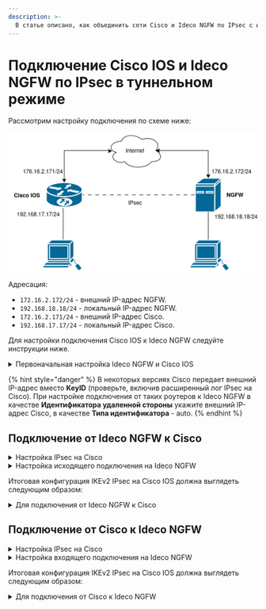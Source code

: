```yaml
---
description: >-
  В статье описано, как объединить сети Cisco и Ideco NGFW по IPsec с использованием PSK.
---
```


# Подключение Cisco IOS и Ideco NGFW по IPsec в туннельном режиме

Рассмотрим настройку подключения по схеме ниже:

![](/.gitbook/assets/connect-utm-to-cisco-via-ipsec1.png)

Адресация:

* `172.16.2.172/24` - внешний IP-адрес NGFW.
* `192.168.18.18/24` - локальный IP-адрес NGFW.
* `172.16.2.171/24` - внешний IP-адрес Cisco.
* `192.168.17.17/24` - локальный IP-адрес Cisco.

Для настройки подключения Cisco IOS к Ideco NGFW следуйте инструкции ниже.

<details>

<summary>Первоначальная настройка Ideco NGFW и Cisco IOS</summary>

## Настройка Ideco NGFW

Настройте на Ideco NGFW локальный и внешний интерфейсы. Инструкция по настройке - в [статье](/installation/initial-setup.md).

## Настройка Cisco IOS XE

Настроить Cisco можно, воспользовавшись нашими конфигурационными скриптами, сгенерированными по адресу [https://cisco.ideco.ru/](https://cisco.ideco.ru).

Для настройки Cisco через консоль выполните действия:

1\. Настройте локальный интерфейс:

```
enable
conf t
interface GigabitEthernet2
ip address <локальный IP Cisco> <маска подсети>
no shutdown
ip nat inside
exit
```

2\. Настройте внешний интерфейс:

```
interface GigabitEthernet1
ip address <внешний IP Cisco> <маска подсети>
no shutdown
ip nat outside
exit
```

3\. Проверьте наличие связи между внешними интерфейсами Ideco NGFW и Cisco. Для этого в консоли Cisco используйте команду `ping <внешний IP NGFW>`. Результат вывода команды - наличие ICMP-ответов.

4\. Создайте access-list с адресацией локальной сети:

```
ip access-list extended NAT
permit ip <локальная подсеть Cisco> <обратная маска подсети> any
exit
```

5\. Настройте NAT:

```
ip nat inside source list NAT interface GigabitEthernet1 overload
exit
```

6\. Сохраните настройки конфигурации:

```
write memory
```

7\. **После сохранения настроек проверьте, что из локальной сети Cisco присутствует доступ в интернет.**

Для этого перейдите на какой-нибудь сайт (например: [https://www.cisco.com/](https://www.cisco.com)) с устройства в локальной сети Cisco.

</details>

{% hint style="danger" %}
В некоторых версиях Cisco передает внешний IP-адрес вместо **KeyID** (проверьте, включив расширенный лог IPsec на Cisco). При настройке подключения от таких роутеров к Ideco NGFW в качестве **Идентификатора удаленной стороны** укажите внешний IP-адрес Cisco, в качестве **Типа идентификатора** - auto.
{% endhint %}

## Подключение от Ideco NGFW к Cisco

<details>

<summary>Настройка IPsec на Cisco</summary>

1\. Создайте proposal:

```
conf t
crypto ikev2 proposal ikev2proposal
encryption aes-cbc-256
integrity sha256
group 19
exit
```

2\. Создайте policy:

```
crypto ikev2 policy ikev2policy
match fvrf any
proposal ikev2proposal
exit
```

3\. Создайте peer:

```
crypto ikev2 keyring key
peer strongswan
address <внешний IP NGFW>
pre-shared-key local <psk>
pre-shared-key remote <psk>
exit
exit
```

4\. Создайте IKEv2 profile:

```
crypto ikev2 profile ikev2profile
match identity remote key-id <key-id>
authentication remote pre-share
authentication local pre-share
keyring local key
exit
```

5\. Настройте шифрование в ESP:

```
crypto ipsec transform-set TS esp-gcm 256
mode tunnel
exit
```

6\. Создайте ipsec-isakmp:

```
crypto map cmap 10 ipsec-isakmp
set peer <внешний IP NGFW>
set transform-set TS
set ikev2-profile ikev2profile
match address cryptoacl
reverse-route
exit
```

7\. Настройте crypto map на внешнем интерфейсе:

```
interface GigabitEthernet1
crypto map cmap
exit
```

8\. Создайте access-list для трафика между локальными сетями Cisco и NGFW:

```
ip access-list extended cryptoacl
permit ip <локальная подсеть Cisco> <обратная маска подсети> <локальная подсеть NGFW> <обратная маска подсети>
exit
```

9\. Добавьте в access-list NAT исключения трафика между локальными сетями Cisco и NGFW (правило `deny` должно оказаться выше, чем `permit`):

```
ip access-list extended NAT
no permit ip <локальная подсеть Cisco> <обратная маска подсети> any
deny ip <локальная подсеть Cisco> <обратная маска подсети> <локальная подсеть NGFW> <обратная маска подсети>
permit ip <локальная подсеть Cisco> <обратная маска подсети> any
exit

end
```

10\. Сохраните настройки конфигурации:

```
write memory
```

</details>

<details>

<summary>Настройка исходящего подключения на Ideco NGFW</summary>

Для настройки исходящего IPsec-подключения на Ideco NGFW выполните действия:

1\. В веб-интерфейсе Ideco NGFW откройте вкладку **Сервисы -> IPsec -> Исходящие подключения**.

2\. Добавьте новое подключение:

![](/.gitbook/assets/ipsec25.png)

   * **Название** - любое.
   * **Зона** - укажите зону для добавления IPSec подключения.
   * **Режим работы** - выберите **Туннельный**.
   * **Адрес удаленного устройства** - введите IP-адрес Cisco.
   * **IP-адрес интерфейса туннеля** - укажите IP-адрес интерфейса туннеля. Поле необязательное, заполняется при настройке BGP-соседства для динамической маршрутизации и для получения статистики обмена пакетами.
   * **Удаленный IP-адрес туннеля** - укажите IP-адрес интерфейса туннеля Cisco. Поле необязательное. Для получения статистики о потере пакетов, средней задержке и джиттере заполните поля **IP-адрес интрефейса туннеля** и **Удаленный IP-адрес туннеля**. Они должны находиться в одной подсети.
   * **Автоматическое создание маршрутов** - включите опцию.
   * **Домашние локальные сети** - укажите локальную сеть Ideco NGFW.
   * **Удаленные локальные сети** - укажите локальную сеть Cisco.
   * **Тип аутентификации** - PSK.
   * **PSK** - будет сгенерирован случайный PSK-ключ. Он потребуется, чтобы настроить подключение в Cisco.
   * **Идентификатор NGFW** - введенный ключ будет использоваться для идентификации исходящего подключения. Введите также этот идентификатор в Cisco.
   * **Индекс интерфейса для Netflow** - введите индекс для идентификации интерфейса (целое число от 0 до 65535), если используете Netflow.

3\. Сохраните созданное подключение, затем нажмите на кнопку **Включить**.

4\. Проверьте, что подключение установлено и используется (в столбце **Статусы** зеленым цветом будет подсвечена надпись **Используется**).

5\. Проверьте наличие трафика между локальными сетями.

</details>

Итоговая конфигурация IKEv2 IPsec на Cisco IOS должна выглядеть следующим образом:

<details>

<summary>Для подключения от Ideco NGFW к Cisco</summary>

```
crypto ikev2 proposal ikev2proposal
 encryption aes-cbc-256
 integrity sha256
 group 19

crypto ikev2 policy ikev2policy
 match fvrf any
 proposal ikev2proposal


crypto ikev2 keyring key
  peer strongswan
   address <внешний IP NGFW>
   pre-shared-key local <psk>
   pre-shared-key remote <psk>

crypto ikev2 profile ikev2profile
  match identity remote key-id <key-id>
  authentication remote pre-share
  authentication local pre-share
  keyring local key

crypto ipsec transform-set TS esp-gcm 256
 mode tunnel

crypto map cmap 10 ipsec-isakmp
 set peer <внешний IP NGFW>
 set transform-set TS
 set ikev2-profile ikev2profile
 match address cryptoacl
 reverse-route

interface GigabitEthernet1
! внешний интерфейс
 ip address <внешний IP Cisco> <маска подсети>
 ip nat outside
 negotiation auto
 no mop enabled
 no mop sysid
 crypto map cmap

interface GigabitEthernet2
! локальный интерфейс
 ip address <локальный IP Cisco> <маска подсети>
 ip nat inside
 negotiation auto
 no mop enabled
 no mop sysid

ip nat inside source list NAT interface GigabitEthernet1 overload

ip access-list extended NAT
 deny   ip <локальная подсеть Cisco> <обратная маска подсети> <локальная подсеть NGFW> <обратная маска подсети>
 permit ip <локальная подсеть Cisco> <обратная маска подсети> any
ip access-list extended cryptoacl
 permit ip <локальная подсеть Cisco> <обратная маска подсети> <локальная подсеть NGFW> <обратная маска подсети>
```

</details>

## Подключение от Cisco к Ideco NGFW

<details>

<summary>Настройка IPsec на Cisco</summary>

1\. Создайте proposal:

```
conf t
crypto ikev2 proposal ikev2proposal
encryption aes-cbc-256
integrity sha256
group 19
exit
```

2\. Создайте policy:

```
crypto ikev2 policy ikev2policy
match fvrf any
proposal ikev2proposal
exit
```

3\. Создайте peer:

```
crypto ikev2 keyring key
peer strongswan
address <внешний IP NGFW>
identity key-id <key-id> # Если Cisco передает IP вместо key-id, то identity address <внешний IP-адрес Cisco>
pre-shared-key local <psk>
pre-shared-key remote <psk>
exit
exit
```

4\. Создайте IKEv2 profile:

```
crypto ikev2 profile ikev2profile
match identity remote address <внешний IP NGFW> 255.255.255.255
authentication remote pre-share
authentication local pre-share
keyring local key
exit
```

5\. Настройте шифрование в ESP:

```
crypto ipsec transform-set TS esp-gcm 256
mode tunnel
exit
```

6\. Создайте ipsec-isakmp:

```
crypto map cmap 10 ipsec-isakmp
set peer <внешний IP NGFW>
set transform-set TS
set ikev2-profile ikev2profile
match address cryptoacl
reverse-route
exit
```

7\. Настройте crypto map на внешнем интерфейсе:

```
interface GigabitEthernet1
crypto map cmap
exit
```

8\. Создайте access-list для трафика между локальными сетями Cisco и NGFW:

```
ip access-list extended cryptoacl
permit ip <локальная подсеть Cisco> <обратная маска подсети> <локальная подсеть NGFW> <обратная маска подсети>
exit
```

9\. Добавьте в access-list NAT исключения трафика между локальными сетями Cisco и NGFW (правило `deny` должно оказаться выше чем `permit`):

```
ip access-list extended NAT
no permit ip <локальная подсеть Cisco> <обратная маска подсети> any
deny ip <локальная подсеть Cisco> <обратная маска подсети> <локальная подсеть NGFW> <обратная маска подсети>
permit ip <локальная подсеть Cisco> <обратная маска подсети> any
exit

end
```

10\. Сохраните настройки конфигурации:

```
write memory
```

</details>

<details>

<summary>Настройка входящего подключения на Ideco NGFW</summary>

Для настройки входящего IPsec-подключения на Ideco NGFW выполните действия:

1\. В веб-интерфейсе Ideco NGFW откройте вкладку **Сервисы -> IPsec -> Устройства (входящие подключения)**.

2\. Добавьте новое подключение:

![](/.gitbook/assets/ipsec26.png)

   * **Название** - любое.
   * **Зона** - укажите зону для добавления IPSec-подключения.
   * **Режим работы** - выберите **Туннельный**.
   * **IP-адрес интерфейса туннеля** - укажите IP-адрес интерфейса туннеля. Поле необязательное, заполняется при настройке BGP-соседства для динамической маршрутизации и для получения статистики обмена пакетами.
   * **Удаленный IP-адрес туннеля** - укажите IP-адрес интерфейса туннеля Cisco. Поле необязательное. Для получения статистики о потере пакетов, средней задержке и джиттере заполните поля **IP-адрес интрефейса туннеля** и **Удаленный IP-адрес туннеля**. Они должны находиться в одной подсети. заполняется для получения статистики обмена пакетами.
   * **Автоматическое создание маршрутов** - включите опцию. 
   * **Домашние локальные сети** - укажите локальную сеть Ideco NGFW.
   * **Удаленные локальные сети** - укажите локальную сеть Cisco.
   * **Тип аутентификации** - PSK.
   * **PSK** - укажите PSK-ключ.
   * **Тип идентификатора** - keyid или auto, если Cisco передает IP-адрес вместо key-id.
   * **Идентификатор удаленной стороны** - вставьте идентификатор Cisco (параметр Key ID) или IP-адрес Cisco, если Cisco передает IP-адрес вместо key-id.
   * **Индекс интерфейса для Netflow** - введите индекс для идентификации интерфейса (целое число от 0 до 65535), если используете Netflow.

3\. Сохраните созданное подключение, затем нажмите на кнопку **Включить**.

4\. Проверьте, что подключение установлено и используется (в столбце **Статусы** зеленым цветом будет подсвечена надпись **Используется**).

5\. Проверьте наличие трафика между локальными сетями.

</details>

Итоговая конфигурация IKEv2 IPsec на Cisco IOS должна выглядеть следующим образом:

<details>

<summary>Для подключения от Cisco к Ideco NGFW</summary>

```
crypto ikev2 proposal ikev2proposal
 encryption aes-cbc-256
 integrity sha256
 group 19

crypto ikev2 policy ikev2policy
 match fvrf any
 proposal ikev2proposal


crypto ikev2 keyring key
  peer strongswan
   address <внешний IP NGFW>
   identity key-i <key-id> # Если Cisco передает IP вместо key-id, то identity address <внешний IP-адрес Cisco>
   pre-shared-key local <psk>
   pre-shared-key remote <psk>

crypto ikev2 profile ikev2profile
  match identity remote address <внешний IP NGFW> 255.255.255.255
  authentication remote pre-share
  authentication local pre-share
  keyring local key

crypto ipsec transform-set TS esp-gcm 256
 mode tunnel

crypto map cmap 10 ipsec-isakmp
 set peer <внешний IP NGFW>
 set transform-set TS
 set ikev2-profile ikev2profile
 match address cryptoacl
 reverse-route

interface GigabitEthernet1
! внешний интерфейс
 ip address <внешний IP Cisco> <маска подсети>
 ip nat outside
 negotiation auto
 no mop enabled
 no mop sysid
 crypto map cmap

interface GigabitEthernet2
! локальный интерфейс
 ip address <локальный IP Cisco> <маска подсети>
 ip nat inside
 negotiation auto
 no mop enabled
 no mop sysid

ip nat inside source list NAT interface GigabitEthernet1 overload

ip access-list extended NAT
 deny   ip <локальная подсеть Cisco> <обратная маска подсети> <локальная подсеть NGFW> <обратная маска подсети>
 permit ip <локальная подсеть Cisco> <обратная маска подсети> any
ip access-list extended cryptoacl
 permit ip <локальная подсеть Cisco> <обратная маска подсети> <локальная подсеть NGFW> <обратная маска подсети>
```

</details>
